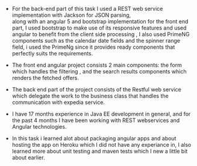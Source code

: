 * For the back-end part of this task I used a REST web service implementation with Jackson for JSON parsing,  
  along with an angular 5 and bootstrap implementation for the front end part, 
  I used bootstrap to make use of its responsive features and used angular to benefit from the client side processing , 
  I also used PrimeNG components such as the calendar date fields and the spinner range field,
  i used the PrimeNg since it provides ready components that perfectly suits the requirements. 
  
* The front end angular project consists 2 main components: the form which handles the filtering ,
  and the search results components which renders the fetched offers.
* The back end part of the project consists of the Restful web service which delegate the work to the business class 
  that handles the communication with expedia service. 
  
* I have 17 months experience in Java EE development in general, and for the past 4 months I have been working with REST webservices
  and Angular technologies.
  
 * In this task i learned alot about packaging angular apps and about hosting the app on Heroku which I did not have any experiance in,
   I also learned more about unit testing and maven tests which I new a little bit about earlier. 
